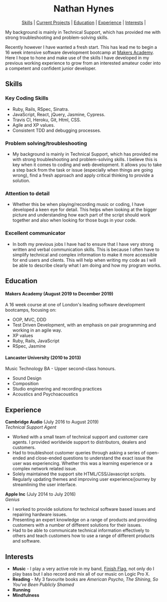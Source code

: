 <h1 align="center"> Nathan Hynes </h1>

<div align="center">

[Skills](#skills) | 
[Current Projects](#projects) | 
[Education](#education) | 
[Experience](#experience) | 
[Interests](#interests) | 

</div>

My background is mainly in Technical Support, which has provided me with strong troubleshooting and problem-solving skills.

Recently however I have wanted a fresh start. This has lead me to begin a 16 week intensive software development bootcamp at [Makers Academy](https://github.com/makersacademy). Here I hope to hone and make use of the skills I have developed in my previous working experience to grow from an interested amateur coder into a competent and confident junior developer.

## <a name="skills">Skills</a>

### Key Coding Skills

* Ruby, Rails, RSpec, Sinatra.
* JavaScript, React, jQuery, Jasmine, Cypress.
* Travis CI, Heroku, Git, Html, CSS.
* Agile and XP values.
* Consistent TDD and debugging processes.

### Problem solving/troubleshooting
* My background is mainly in Technical Support, which has provided me with strong troubleshooting and problem-solving skills. I believe this is key when it comes to coding and web development. It allows you to take a step back from the task or issue (especially when things are going wrong), find a fresh approach and apply critical thinking to provide a solution.

### Attention to detail
* Whether this be when playing/recording music or coding, I have developed a keen eye for detail. This helps when looking at the bigger picture and understanding how each part of the script should work together and also when looking for those bugs in your code.

### Excellent communicator
* In both my previous jobs I have had to ensure that I have very strong written and verbal communication skills. This is because I often have to simplify technical and complex information to make it more accessible for end users and clients. This will help when writing my code as I will be able to describe clearly what I am doing and how my program works.

## <a name="education">Education</a>

#### Makers Academy (August 2019 to December 2019)
A 16 week course at one of London's leading software development bootcamps, focusing on:
- OOP, MVC, DDD
- Test Driven Development, with an emphasis on pair programming and working in an agile way.
- XP values
- Ruby, Rails, JavaScript
- RSpec, Jasmine

#### Lancaster University (2010 to 2013)
Music Technology BA - Upper second-class honours.
- Sound Design
- Composition
- Studio engineering and recording practices
- Acoustics and Psychoacoustics

## <a name="experience">Experience</a>

**Cambridge Audio** (July 2016 to August 2019)    
*Technical Support Agent*  
- Worked with a small team of technical support and customer care agents. I provided worldwide support to distributors, dealers and customers.
- Had to troubleshoot customer queries through asking a series of open-ended and close-ended questions to understand the exact issue the user was experiencing. Whether this was a learning experience or a complex network related issue.
- Solely maintained the support site HTML/CSS/Javascript scripts. Regularly updating themes and improving user experience/journey by streamlining the user interface.

**Apple Inc** (July 2014 to July 2016)   
*Genius*  
- I worked to provide solutions for technical software based issues and repairing hardware issues.
- Presenting an expert knowledge on a range of products and providing customers with a number of different solutions for their issues.
- Had to be able to communicate technical information effectively to others and teach customers how to use a range of different products and software.

## <a name="interests">Interests</a>

 - **Music** - I play a very active role in my band, [Finish Flag](https://bit.ly/2VYK3MR), not only do I play bass but I also record and mix all of our music on Logic Pro X.
 - **Reading** - My 3 favourite books are *American Psycho*, *The Shining*, *So You've Been Publicly Shamed*
 - **Running**
 - **Mindfulness**
